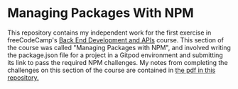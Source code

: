 # Managing Packages With NPM

This repository contains my independent work for the first exercise in freeCodeCamp's [Back End Development and APIs](https://www.freecodecamp.org/learn/back-end-development-and-apis/) course. This section of the course was called "Managing Packages with NPM", and involved writing the package.json file for a project in a Gitpod environment and submitting its link to pass the required NPM challenges. My notes from completing the challenges on this section of the course are contained in [the pdf in this repository.](https://github.com/franpanteli/APIs-Managing-Packages-with-NPM/blob/main/Managing%20Packages%20with%20NPM%20Course%20Notes.pdf)  
